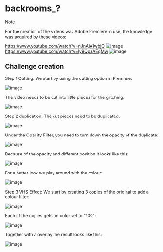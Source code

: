 # backrooms_?

> [!NOTE]
> For the creation of the videos was Adobe Premiere in use, the knowledge was acquired by these videos:
> 
> https://www.youtube.com/watch?v=nJnAjA1wbjQ
> ![image](https://github.com/CTF-Citadel/challenges/assets/113849651/307386b7-781b-48b2-a3c9-2cd2facf558a)
> https://www.youtube.com/watch?v=ly9QpaAEqMw
> ![image](https://github.com/CTF-Citadel/challenges/assets/113849651/5101b752-17bc-43e5-9f30-51d15c9c57e2)

## Challenge creation

Step 1 Cutting:
We start by using the cutting option in Premiere:

![image](https://github.com/CTF-Citadel/challenges/assets/113849651/24ada16d-85a0-4f3b-9128-6971a4231b7e)

The video needs to be cut into little pieces for the glitching:

![image](https://github.com/CTF-Citadel/challenges/assets/113849651/fbdb4bbe-54b7-4569-b816-701d655bea9d)


Step 2 duplication: 
The cut pieces need to be duplicated:

![image](https://github.com/CTF-Citadel/challenges/assets/113849651/dc8c6889-a918-4e03-bc4b-02c46414664d)

Under the Opacity Filter, you need to turn down the opacity of the duplicate:

![image](https://github.com/CTF-Citadel/challenges/assets/113849651/2974d82b-adde-45b7-b50d-f1b5b4aaffbe)

Because of the opacity and different position it looks like this:

![image](https://github.com/CTF-Citadel/challenges/assets/113849651/ad0dd70c-9192-4b0e-8a12-02c8d7147f05)

For a better look we play around with the colour:

![image](https://github.com/CTF-Citadel/challenges/assets/113849651/8c4ba9a3-6a98-4caf-b797-4de7b86afee5)

Step 3 VHS Effect:
We start by creating 3 copies of the original to add a colour filter:

![image](https://github.com/CTF-Citadel/challenges/assets/113849651/eae66c32-157b-43a8-83bd-2a83bacdf00b)

Each of the copies gets on color set to "100":

![image](https://github.com/CTF-Citadel/challenges/assets/113849651/f4b1ff9b-51d3-4ea6-a4a9-debd198be049)

Together with a overlay the result looks like this:

![image](https://github.com/CTF-Citadel/challenges/assets/113849651/91a773b4-a7ce-4c51-ab66-0e2f7d972124)
